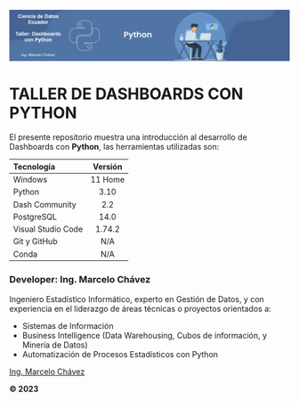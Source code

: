 
<p align="center"><img src="assets/python-banner_1.png"/></p>

# TALLER DE DASHBOARDS CON PYTHON <br>
El presente repositorio muestra una introducción al desarrollo de Dashboards con **Python**, las herramientas utilizadas son:

| Tecnología     | Versión |
| :---           | :----:  |
| Windows        | 11 Home |
| Python         | 3.10    |
| Dash Community | 2.2     |
| PostgreSQL     | 14.0    |
| Visual Studio Code | 1.74.2 |
| Git y GitHub   | N/A  |
| Conda | N/A |
### Developer: Ing. Marcelo Chávez <br>
Ingeniero Estadístico Informático, experto en Gestión de Datos, y con experiencia en el liderazgo de áreas técnicas o proyectos orientados a:

* Sistemas de Información
* Business Intelligence (Data Warehousing, Cubos de información, y Minería de Datos)
* Automatización de Procesos Estadísticos con Python

[Ing. Marcelo Chávez](https://www.linkedin.com/in/marcelochavezec/)

**© 2023**